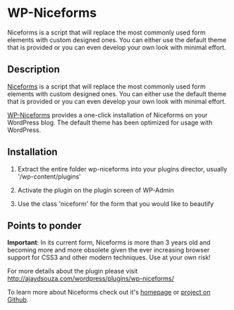 # WP-Niceforms

Niceforms is a script that will replace the most commonly used form elements with custom designed ones. You can either use the default theme that is provided or you can even develop your own look with minimal effort. 

## Description

<a href="https://github.com/emblematiq/Niceforms">Niceforms</a> is a script that will replace the most commonly used form elements with custom designed ones. You can either use the default theme that is provided or you can even develop your own look with minimal effort. 

<a href="http://ajaydsouza.com/wordpress/plugins/wp-niceforms/">WP-Niceforms</a> provides a one-click installation of Niceforms on your WordPress blog. The default theme has been optimized for usage with WordPress.

## Installation

1. Extract the entire folder wp-niceforms into your plugins director, usually '/wp-content/plugins'

2. Activate the plugin on the plugin screen of WP-Admin

3. Use the class 'niceform' for the form that you would like to beautify

## Points to ponder

**Important**: In its current form, Niceforms is more than 3 years old and becoming more and more obsolete given the ever increasing browser support for CSS3 and other modern techniques. Use at your own risk!

For more details about the plugin please visit http://ajaydsouza.com/wordpress/plugins/wp-niceforms/

To learn more about Niceforms check out it's <a href="http://www.emblematiq.com/lab/niceforms/">homepage</a> or <a href="https://github.com/emblematiq/Niceforms">project on Github</a>.
